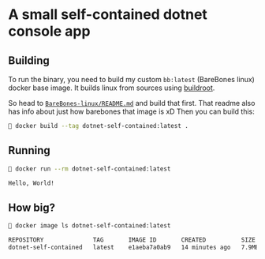 # A small self-contained dotnet console app

## Building

To run the binary, you need to build my custom `bb:latest` (BareBones linux)
docker base image. It builds linux from sources using [buildroot](https://buildroot.org/).

So head to [`BareBones-linux/README.md`](BareBones-linux/README.md) and build that
first. That readme also has info about just how barebones that image is xD Then you
can build this:


```bash
🌸 docker build --tag dotnet-self-contained:latest .
```

## Running

```bash
🌸 docker run --rm dotnet-self-contained:latest

Hello, World!
```

## How big?

```bash
🌸 docker image ls dotnet-self-contained:latest

REPOSITORY              TAG       IMAGE ID       CREATED          SIZE
dotnet-self-contained   latest    e1aeba7a0ab9   14 minutes ago   7.9MB
```

